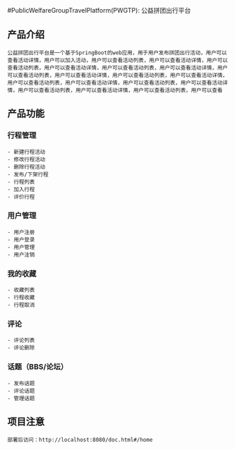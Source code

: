 #PublicWelfareGroupTravelPlatform(PWGTP): 公益拼团出行平台
## 产品介绍
    公益拼团出行平台是一个基于SpringBoot的web应用，用于用户发布拼团出行活动，用户可以查看活动详情，用户可以加入活动，用户可以查看活动列表，用户可以查看活动详情，用户可以查看活动列表，用户可以查看活动详情，用户可以查看活动列表，用户可以查看活动详情，用户可以查看活动列表，用户可以查看活动详情，用户可以查看活动列表，用户可以查看活动详情，用户可以查看活动列表，用户可以查看活动详情，用户可以查看活动列表，用户可以查看活动详情，用户可以查看活动列表，用户可以查看活动详情，用户可以查看活动列表，用户可以查看

## 产品功能
### 行程管理
    - 新建行程活动
    - 修改行程活动
    - 删除行程活动
    - 发布/下架行程
    - 行程列表
    - 加入行程
    - 评价行程
### 用户管理
    - 用户注册
    - 用户登录
    - 用户管理
    - 用户注销
### 我的收藏
    - 收藏列表
    - 行程收藏
    - 行程取消
### 评论
    - 评论列表
    - 评论删除
### 话题（BBS/论坛）
    - 发布话题
    - 评论话题
    - 管理话题

## 项目注意
    部署后访问：http://localhost:8080/doc.html#/home